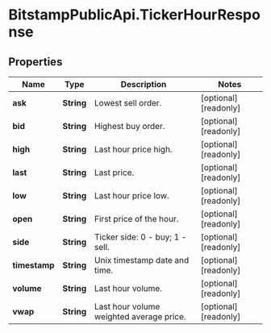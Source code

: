 # BitstampPublicApi.TickerHourResponse

## Properties

Name | Type | Description | Notes
------------ | ------------- | ------------- | -------------
**ask** | **String** | Lowest sell order. | [optional] [readonly] 
**bid** | **String** | Highest buy order. | [optional] [readonly] 
**high** | **String** | Last hour price high. | [optional] [readonly] 
**last** | **String** | Last price. | [optional] [readonly] 
**low** | **String** | Last hour price low. | [optional] [readonly] 
**open** | **String** | First price of the hour. | [optional] [readonly] 
**side** | **String** | Ticker side: 0 - buy; 1 - sell. | [optional] [readonly] 
**timestamp** | **String** | Unix timestamp date and time. | [optional] [readonly] 
**volume** | **String** | Last hour volume. | [optional] [readonly] 
**vwap** | **String** | Last hour volume weighted average price. | [optional] [readonly] 



